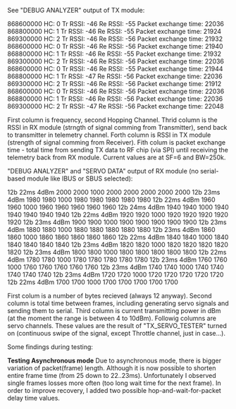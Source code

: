 See "DEBUG ANALYZER" output of TX module:

868600000       HC: 0   Tr RSSI: -46    Re RSSI: -55    Packet exchange time: 22036
868800000       HC: 1   Tr RSSI: -46    Re RSSI: -55    Packet exchange time: 21924
869300000       HC: 2   Tr RSSI: -46    Re RSSI: -56    Packet exchange time: 21932
868600000       HC: 0   Tr RSSI: -46    Re RSSI: -56    Packet exchange time: 21940
868800000       HC: 1   Tr RSSI: -46    Re RSSI: -55    Packet exchange time: 21932
869300000       HC: 2   Tr RSSI: -46    Re RSSI: -56    Packet exchange time: 22036
868600000       HC: 0   Tr RSSI: -46    Re RSSI: -55    Packet exchange time: 21944
868800000       HC: 1   Tr RSSI: -47    Re RSSI: -56    Packet exchange time: 22036
869300000       HC: 2   Tr RSSI: -46    Re RSSI: -56    Packet exchange time: 21912
868600000       HC: 0   Tr RSSI: -46    Re RSSI: -56    Packet exchange time: 22036
868800000       HC: 1   Tr RSSI: -46    Re RSSI: -56    Packet exchange time: 22036
869300000       HC: 2   Tr RSSI: -47    Re RSSI: -56    Packet exchange time: 22048

First column is frequency, second Hopping Channel.
Thrid column is the RSSI in RX module (strngth of signal comming from Transmitter), send back to transmitter in telemetry channel.
Forth column is RSSI in TX module (strength of signal comming from Receiver).
Fith colum is packet exchange time - total time from sending TX data to RF chip (via SPI) 
until receiving the telemetry back from RX module. Current values are at SF=6 and BW=250k.


"DEBUG ANALYZER" and "SERVO DATA" output of RX module (no serial-based module like IBUS or SBUS selected):

12b	22ms	4dBm		2000	2000	1000	2000	2000	2000	2000	2000
12b	23ms	4dBm		1980	1980	1000	1980	1980	1980	1980	1980
12b	22ms	4dBm		1960	1960	1000	1960	1960	1960	1960	1960
12b	24ms	4dBm		1940	1940	1000	1940	1940	1940	1940	1940
12b	22ms	4dBm		1920	1920	1000	1920	1920	1920	1920	1920
12b	23ms	4dBm		1900	1900	1000	1900	1900	1900	1900	1900
12b	23ms	4dBm		1880	1880	1000	1880	1880	1880	1880	1880
12b	23ms	4dBm		1860	1860	1000	1860	1860	1860	1860	1860
12b	22ms	4dBm		1840	1840	1000	1840	1840	1840	1840	1840
12b	23ms	4dBm		1820	1820	1000	1820	1820	1820	1820	1820
12b	23ms	4dBm		1800	1800	1000	1800	1800	1800	1800	1800
12b	22ms	4dBm		1780	1780	1000	1780	1780	1780	1780	1780
12b	23ms	4dBm		1760	1760	1000	1760	1760	1760	1760	1760
12b	23ms	4dBm		1740	1740	1000	1740	1740	1740	1740	1740
12b	23ms	4dBm		1720	1720	1000	1720	1720	1720	1720	1720
12b	22ms	4dBm		1700	1700	1000	1700	1700	1700	1700	1700

First colum is a number of bytes recieved (always 12 anyway).
Second column is total time between frames, including generating servo signals and sending them to serial.
Third column is current transmitting power in dBm (at the moment the range is between 4 to 10dBm).
Followig columns are servo channels. These values are the result of "TX_SERVO_TESTER" turned on (continuous swipe of the signal, except Throttle channel, just in case...).


Some findings during testing:

<b>Testing Asynchronous mode</b>
Due to asynchronous mode, there is bigger variation of packet(frame) length. 
Although it is now possible to shorten entire frame time (from 25 down to 22..23ms). 
Unfortunately I observed single frames losses more often (too long wait time 
for the next frame). In order to improve recovery, I added two possible hop-and-wait-for-packet delay time values.

